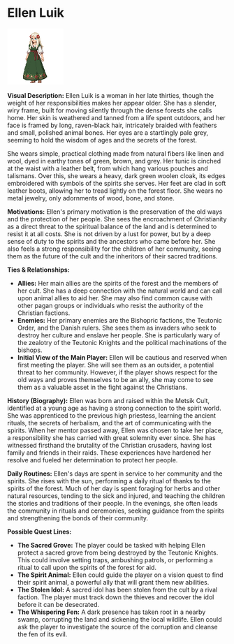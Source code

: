# Ellen Luik

![](./ellen_luik.png)


**Visual Description:**
Ellen Luik is a woman in her late thirties, though the weight of her responsibilities makes her appear older. She has a slender, wiry frame, built for moving silently through the dense forests she calls home. Her skin is weathered and tanned from a life spent outdoors, and her face is framed by long, raven-black hair, intricately braided with feathers and small, polished animal bones. Her eyes are a startlingly pale grey, seeming to hold the wisdom of ages and the secrets of the forest.

She wears simple, practical clothing made from natural fibers like linen and wool, dyed in earthy tones of green, brown, and grey. Her tunic is cinched at the waist with a leather belt, from which hang various pouches and talismans. Over this, she wears a heavy, dark green woolen cloak, its edges embroidered with symbols of the spirits she serves. Her feet are clad in soft leather boots, allowing her to tread lightly on the forest floor. She wears no metal jewelry, only adornments of wood, bone, and stone.

**Motivations:**
Ellen's primary motivation is the preservation of the old ways and the protection of her people. She sees the encroachment of Christianity as a direct threat to the spiritual balance of the land and is determined to resist it at all costs. She is not driven by a lust for power, but by a deep sense of duty to the spirits and the ancestors who came before her. She also feels a strong responsibility for the children of her community, seeing them as the future of the cult and the inheritors of their sacred traditions.

**Ties & Relationships:**
*   **Allies:** Her main allies are the spirits of the forest and the members of her cult. She has a deep connection with the natural world and can call upon animal allies to aid her. She may also find common cause with other pagan groups or individuals who resist the authority of the Christian factions.
*   **Enemies:** Her primary enemies are the Bishopric factions, the Teutonic Order, and the Danish rulers. She sees them as invaders who seek to destroy her culture and enslave her people. She is particularly wary of the zealotry of the Teutonic Knights and the political machinations of the bishops.
*   **Initial View of the Main Player:** Ellen will be cautious and reserved when first meeting the player. She will see them as an outsider, a potential threat to her community. However, if the player shows respect for the old ways and proves themselves to be an ally, she may come to see them as a valuable asset in the fight against the Christians.

**History (Biography):**
Ellen was born and raised within the Metsik Cult, identified at a young age as having a strong connection to the spirit world. She was apprenticed to the previous high priestess, learning the ancient rituals, the secrets of herbalism, and the art of communicating with the spirits. When her mentor passed away, Ellen was chosen to take her place, a responsibility she has carried with great solemnity ever since. She has witnessed firsthand the brutality of the Christian crusaders, having lost family and friends in their raids. These experiences have hardened her resolve and fueled her determination to protect her people.

**Daily Routines:**
Ellen's days are spent in service to her community and the spirits. She rises with the sun, performing a daily ritual of thanks to the spirits of the forest. Much of her day is spent foraging for herbs and other natural resources, tending to the sick and injured, and teaching the children the stories and traditions of their people. In the evenings, she often leads the community in rituals and ceremonies, seeking guidance from the spirits and strengthening the bonds of their community.

**Possible Quest Lines:**
*   **The Sacred Grove:** The player could be tasked with helping Ellen protect a sacred grove from being destroyed by the Teutonic Knights. This could involve setting traps, ambushing patrols, or performing a ritual to call upon the spirits of the forest for aid.
*   **The Spirit Animal:** Ellen could guide the player on a vision quest to find their spirit animal, a powerful ally that will grant them new abilities.
*   **The Stolen Idol:** A sacred idol has been stolen from the cult by a rival faction. The player must track down the thieves and recover the idol before it can be desecrated.
*   **The Whispering Fen:** A dark presence has taken root in a nearby swamp, corrupting the land and sickening the local wildlife. Ellen could ask the player to investigate the source of the corruption and cleanse the fen of its evil.
